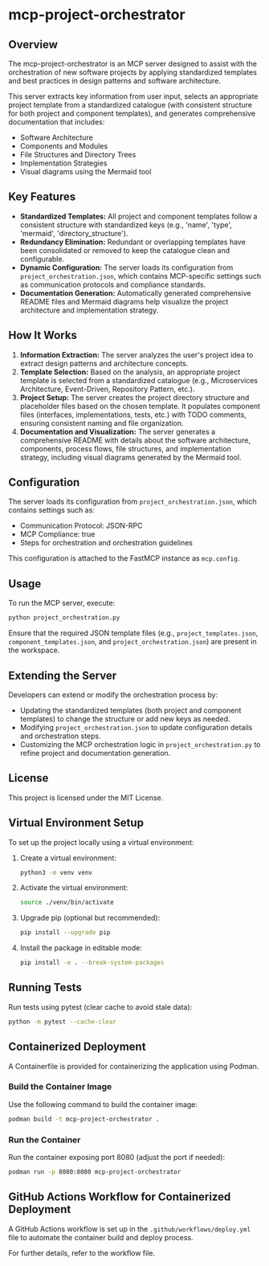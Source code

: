 # mcp-project-orchestrator

## Overview

The mcp-project-orchestrator is an MCP server designed to assist with the orchestration of new software projects by applying standardized templates and best practices in design patterns and software architecture.

This server extracts key information from user input, selects an appropriate project template from a standardized catalogue (with consistent structure for both project and component templates), and generates comprehensive documentation that includes:

- Software Architecture
- Components and Modules
- File Structures and Directory Trees
- Implementation Strategies
- Visual diagrams using the Mermaid tool

## Key Features

- **Standardized Templates:** All project and component templates follow a consistent structure with standardized keys (e.g., 'name', 'type', 'mermaid', 'directory_structure').
- **Redundancy Elimination:** Redundant or overlapping templates have been consolidated or removed to keep the catalogue clean and configurable.
- **Dynamic Configuration:** The server loads its configuration from `project_orchestration.json`, which contains MCP-specific settings such as communication protocols and compliance standards.
- **Documentation Generation:** Automatically generated comprehensive README files and Mermaid diagrams help visualize the project architecture and implementation strategy.

## How It Works

1. **Information Extraction:** The server analyzes the user's project idea to extract design patterns and architecture concepts.
2. **Template Selection:** Based on the analysis, an appropriate project template is selected from a standardized catalogue (e.g., Microservices Architecture, Event-Driven, Repository Pattern, etc.).
3. **Project Setup:** The server creates the project directory structure and placeholder files based on the chosen template. It populates component files (interfaces, implementations, tests, etc.) with TODO comments, ensuring consistent naming and file organization.
4. **Documentation and Visualization:** The server generates a comprehensive README with details about the software architecture, components, process flows, file structures, and implementation strategy, including visual diagrams generated by the Mermaid tool.

## Configuration

The server loads its configuration from `project_orchestration.json`, which contains settings such as:

- Communication Protocol: JSON-RPC
- MCP Compliance: true
- Steps for orchestration and orchestration guidelines

This configuration is attached to the FastMCP instance as `mcp.config`.

## Usage

To run the MCP server, execute:

```bash
python project_orchestration.py
```

Ensure that the required JSON template files (e.g., `project_templates.json`, `component_templates.json`, and `project_orchestration.json`) are present in the workspace.

## Extending the Server

Developers can extend or modify the orchestration process by:

- Updating the standardized templates (both project and component templates) to change the structure or add new keys as needed.
- Modifying `project_orchestration.json` to update configuration details and orchestration steps.
- Customizing the MCP orchestration logic in `project_orchestration.py` to refine project and documentation generation.

## License

This project is licensed under the MIT License.

## Virtual Environment Setup

To set up the project locally using a virtual environment:

1. Create a virtual environment:
   ```bash
   python3 -m venv venv
   ```

2. Activate the virtual environment:
   ```bash
   source ./venv/bin/activate
   ```

3. Upgrade pip (optional but recommended):
   ```bash
   pip install --upgrade pip
   ```

4. Install the package in editable mode:
   ```bash
   pip install -e . --break-system-packages
   ```

## Running Tests

Run tests using pytest (clear cache to avoid stale data):

```bash
python -m pytest --cache-clear
```

## Containerized Deployment

A Containerfile is provided for containerizing the application using Podman.

### Build the Container Image

Use the following command to build the container image:

```bash
podman build -t mcp-project-orchestrator .
```

### Run the Container

Run the container exposing port 8080 (adjust the port if needed):

```bash
podman run -p 8080:8080 mcp-project-orchestrator
```

## GitHub Actions Workflow for Containerized Deployment

A GitHub Actions workflow is set up in the `.github/workflows/deploy.yml` file to automate the container build and deploy process.

For further details, refer to the workflow file.
